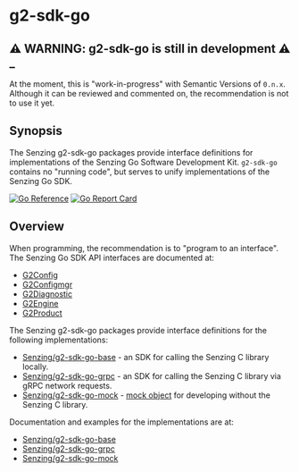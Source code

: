 # g2-sdk-go

## :warning: WARNING: g2-sdk-go is still in development :warning: _

At the moment, this is "work-in-progress" with Semantic Versions of `0.n.x`.
Although it can be reviewed and commented on,
the recommendation is not to use it yet.

## Synopsis

The Senzing g2-sdk-go packages provide interface definitions for implementations of the Senzing Go Software Development Kit.
`g2-sdk-go` contains no "running code", but serves to unify implementations of the Senzing Go SDK.

[![Go Reference](https://pkg.go.dev/badge/github.com/senzing/g2-sdk-go.svg)](https://pkg.go.dev/github.com/senzing/g2-sdk-go)
[![Go Report Card](https://goreportcard.com/badge/github.com/senzing/g2-sdk-go)](https://goreportcard.com/report/github.com/senzing/g2-sdk-go)

## Overview

When programming, the recommendation is to "program to an interface".
The Senzing Go SDK API interfaces are documented at:

- [G2Config](https://pkg.go.dev/github.com/senzing/g2-sdk-go/g2config#G2config)
- [G2Configmgr](https://pkg.go.dev/github.com/senzing/g2-sdk-go/g2configmgr#G2configmgr)
- [G2Diagnostic](https://pkg.go.dev/github.com/senzing/g2-sdk-go/g2diagnostic#G2diagnostic)
- [G2Engine](https://pkg.go.dev/github.com/senzing/g2-sdk-go/g2engine#G2engine)
- [G2Product](https://pkg.go.dev/github.com/senzing/g2-sdk-go/g2product#G2product)

The Senzing g2-sdk-go packages provide interface definitions for the following implementations:

- [Senzing/g2-sdk-go-base](https://github.com/Senzing/g2-sdk-go-base) - an SDK for calling the Senzing C library locally.
- [Senzing/g2-sdk-go-grpc](https://github.com/Senzing/g2-sdk-go-grpc) - an SDK for calling the Senzing C library via gRPC network requests.
- [Senzing/g2-sdk-go-mock](https://github.com/Senzing/g2-sdk-go-mock) - [mock object](https://en.wikipedia.org/wiki/Mock_object) for developing without the Senzing C library.

Documentation and examples for the implementations are at:

- [Senzing/g2-sdk-go-base](https://pkg.go.dev/github.com/senzing/g2-sdk-go-base)
- [Senzing/g2-sdk-go-grpc](https://pkg.go.dev/github.com/senzing/g2-sdk-go-grpc)
- [Senzing/g2-sdk-go-mock](https://pkg.go.dev/github.com/senzing/g2-sdk-go-mock)
